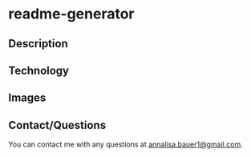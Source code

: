 # readme-generator

## Description

## Technology


## Images

## Contact/Questions
You can contact me with any questions at annalisa.bauer1@gmail.com.
